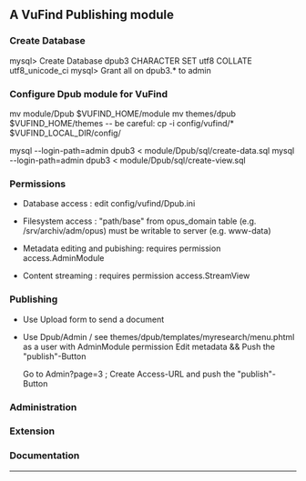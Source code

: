 
## A VuFind Publishing module

### Create Database
  
   mysql> Create Database dpub3 CHARACTER SET utf8 COLLATE utf8_unicode_ci
   mysql> Grant all on dpub3.* to admin 

### Configure Dpub module for VuFind

   mv module/Dpub $VUFIND_HOME/module
   mv themes/dpub $VUFIND_HOME/themes
   -- be careful:
   cp -i config/vufind/* $VUFIND_LOCAL_DIR/config/

   mysql --login-path=admin dpub3 < module/Dpub/sql/create-data.sql 
   mysql --login-path=admin dpub3 < module/Dpub/sql/create-view.sql 

### Permissions

  - Database access : edit config/vufind/Dpub.ini
  - Filesystem access : "path/base" from opus_domain table 
    (e.g. /srv/archiv/adm/opus) must be writable to server (e.g. www-data)

  - Metadata editing and pubishing: requires permission access.AdminModule
  - Content streaming : requires permission access.StreamView

### Publishing

  - Use Upload form to send a document

  - Use Dpub/Admin / see themes/dpub/templates/myresearch/menu.phtml
    as a user with AdminModule permission
    Edit metadata && Push the "publish"-Button

    Go to Admin?page=3 ; Create Access-URL and push the "publish"-Button

### Administration

### Extension

### Documentation

____________________________________________________________________________

